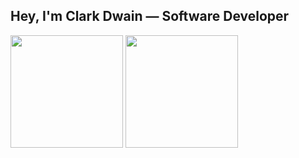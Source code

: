 ## Hey, I'm Clark Dwain — Software Developer

<img height='180em' src='https://github-readme-stats.vercel.app/api?username=anullihate&count_private=true&show_icons=true&theme=dracula'>
<img height='180em' src='https://github-readme-stats.vercel.app/api/top-langs/?username=anullihate&layout=compact&theme=dracula'>
